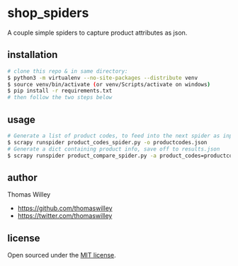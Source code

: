 shop_spiders
==============

A couple simple spiders to capture product attributes as json.

installation
---
```bash
# clone this repo & in same directory:
$ python3 -m virtualenv --no-site-packages --distribute venv
$ source venv/bin/activate (or venv/Scripts/activate on windows)
$ pip install -r requirements.txt
# then follow the two steps below
```

usage
---
```bash
# Generate a list of product codes, to feed into the next spider as input
$ scrapy runspider product_codes_spider.py -o productcodes.json
# Generate a dict containing product info, save off to results.json
$ scrapy runspider product_compare_spider.py -a product_codes=productcodes.json -o results.json
```

## author

Thomas Willey
- <https://github.com/thomaswilley>
- <https://twitter.com/thomaswilley>

## license

Open sourced under the [MIT license](LICENSE).
